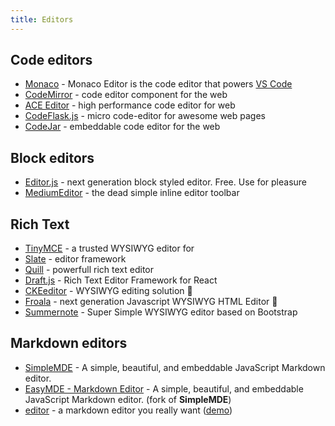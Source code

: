 ```yaml
---
title: Editors
---
```


## Code editors

- [Monaco](https://microsoft.github.io/monaco-editor/) - Monaco Editor is the code editor that powers [VS Code](https://github.com/microsoft/vscode)
- [CodeMirror](https://codemirror.net/) - code editor component for the web 
- [ACE Editor](https://ace.c9.io/) - high performance code editor for web
- [CodeFlask.js](https://kazzkiq.github.io/CodeFlask/) - micro code-editor for awesome web pages
- [CodeJar](https://medv.io/codejar/) - embeddable code editor for the web

## Block editors

- [Editor.js](https://editorjs.io/) - next generation block styled editor. Free. Use for pleasure
- [MediumEditor](https://yabwe.github.io/medium-editor/) - the dead simple inline editor toolbar

## Rich Text

- [TinyMCE](https://www.tiny.cloud/) - a trusted WYSIWYG editor for
- [Slate]( ) - editor framework
- [Quill](https://quilljs.com/) - powerfull rich text editor
- [Draft.js](https://draftjs.org/) - Rich Text Editor Framework for React
- [CKEeditor](https://ckeditor.com/ckeditor-5/) - WYSIWYG editing solution 🤑
- [Froala](https://www.froala.com/wysiwyg-editor) - next generation Javascript WYSIWYG HTML Editor 🤑
- [Summernote](https://summernote.org/) - Super Simple WYSIWYG editor based on Bootstrap

## Markdown editors

- [SimpleMDE](https://simplemde.com/) - A simple, beautiful, and embeddable JavaScript Markdown editor.
- [EasyMDE - Markdown Editor](https://github.com/Ionaru/easy-markdown-editor) - A simple, beautiful, and embeddable JavaScript Markdown editor. (fork of **SimpleMDE**)
- [editor](https://github.com/lepture/editor) - a markdown editor you really want ([demo](https://lab.lepture.com/editor/))

